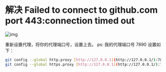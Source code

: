 # 解决 Failed to connect to github.com port 443:connection timed out



![img](https://cdn.nlark.com/yuque/0/2022/png/322441/1641435066694-e0149dd1-d12b-4e7e-bf3b-1f39762e20d5.png)



重新设置代理，将你的代理端口号，设置上去。 ps: 我的代理端口号 7890 设置如下： 

```bash
git config --global http.proxy [http://127.0.0.1](http://127.0.0.1/):7890
git config --global https.proxy [http://127.0.0.1](http://127.0.0.1/):7890
```

